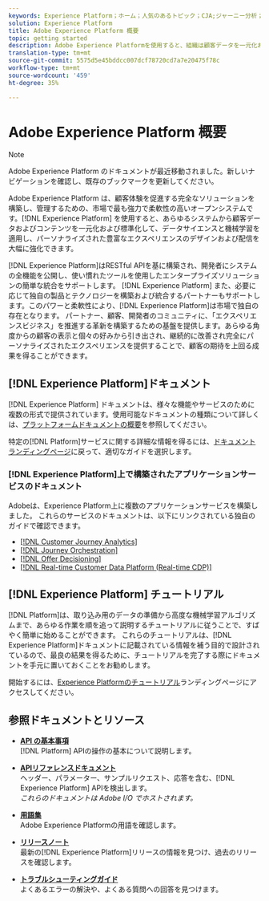 ```yaml
---
keywords: Experience Platform；ホーム；人気のあるトピック；CJA;ジャーニー分析；顧客ジャーニー分析；キャンペーンの調整；オーケストレーション；顧客ジャーニー;ジャーニー;ジャーニーの調整；機能；地域
solution: Experience Platform
title: Adobe Experience Platform 概要
topic: getting started
description: Adobe Experience Platformを使用すると、組織は顧客データを一元化および標準化してから、データサイエンスと機械学習を適用し、パーソナライズされた豊富なエクスペリエンスの設計と配信を大幅に改善できます。
translation-type: tm+mt
source-git-commit: 5575d5e45bddcc007dcf78720cd7a7e20475f78c
workflow-type: tm+mt
source-wordcount: '459'
ht-degree: 35%

---
```



# Adobe Experience Platform 概要

>[!NOTE]
>
>Adobe Experience Platform のドキュメントが最近移動されました。新しいナビゲーションを確認し、既存のブックマークを更新してください。

Adobe Experience Platform は、顧客体験を促進する完全なソリューションを構築し、管理するための、市場で最も強力で柔軟性の高いオープンシステムです。[!DNL Experience Platform] を使用すると、あらゆるシステムから顧客データおよびコンテンツを一元化および標準化して、データサイエンスと機械学習を適用し、パーソナライズされた豊富なエクスペリエンスのデザインおよび配信を大幅に強化できます。

[!DNL Experience Platform]はRESTful APIを基に構築され、開発者にシステムの全機能を公開し、使い慣れたツールを使用したエンタープライズソリューションの簡単な統合をサポートします。 [!DNL Experience Platform] また、必要に応じて独自の製品とテクノロジーを構築および統合するパートナーもサポートします。このパワーと柔軟性により、[!DNL Experience Platform]は市場で独自の存在となります。 パートナー、顧客、開発者のコミュニティに、「エクスペリエンスビジネス」を推進する革新を構築するための基盤を提供します。あらゆる角度からの顧客の表示と個々の好みから引き出され、継続的に改善され完全にパーソナライズされたエクスペリエンスを提供することで、顧客の期待を上回る成果を得ることができます。

## [!DNL Experience Platform]ドキュメント

[!DNL Experience Platform] ドキュメントは、様々な機能やサービスのために複数の形式で提供されています。使用可能なドキュメントの種類について詳しくは、[プラットフォームドキュメントの概要](documentation/overview.md)を参照してください。

特定の[!DNL Platform]サービスに関する詳細な情報を得るには、[ドキュメントランディングページ](https://experienceleague.adobe.com/docs/experience-platform.html)に戻って、適切なガイドを選択します。

### [!DNL Experience Platform]上で構築されたアプリケーションサービスのドキュメント

Adobeは、Experience Platform上に複数のアプリケーションサービスを構築しました。 これらのサービスのドキュメントは、以下にリンクされている独自のガイドで確認できます。

* [[!DNL Customer Journey Analytics]](https://experienceleague.adobe.com/docs/customer-journey-analytics.html)
* [[!DNL Journey Orchestration]](https://experienceleague.adobe.com/docs/journey-orchestration.html)
* [[!DNL Offer Decisioning]](https://experienceleague.adobe.com/docs/offer-decisioning.html)
* [[!DNL Real-time Customer Data Platform (Real-time CDP)]](../rtcdp/overview.md)

## [!DNL Experience Platform] チュートリアル

[!DNL Platform]は、取り込み用のデータの準備から高度な機械学習アルゴリズムまで、あらゆる作業を順を追って説明するチュートリアルに従うことで、すばやく簡単に始めることができます。 これらのチュートリアルは、[!DNL Experience Platform]ドキュメントに記載されている情報を補う目的で設計されているので、最良の結果を得るために、チュートリアルを完了する際にドキュメントを手元に置いておくことをお勧めします。

開始するには、[Experience Platformのチュートリアル](https://www.adobe.com/go/platform-tutorials-home-en)ランディングページにアクセスしてください。

## 参照ドキュメントとリソース

* [**API の基本事項**](api-fundamentals.md)\
   [!DNL Platform] APIの操作の基本について説明します。

* [**APIリファレンスドキュメント**](https://www.adobe.com/go/platform-api-reference-en)\
   ヘッダー、パラメーター、サンプルリクエスト、応答を含む、[!DNL Experience Platform] APIを検出します。<br/>*これらのドキュメントは Adobe I/O でホストされます。*

* [**用語集**](glossary.md)\
   Adobe Experience Platformの用語を確認します。

* [**リリースノート**](https://www.adobe.com/go/platform-release-notes.en)\
   最新の[!DNL Experience Platform]リリースの情報を見つけ、過去のリリースを確認します。

* [**トラブルシューティングガイド**](troubleshooting.md)\
   よくあるエラーの解決や、よくある質問への回答を見つけます。